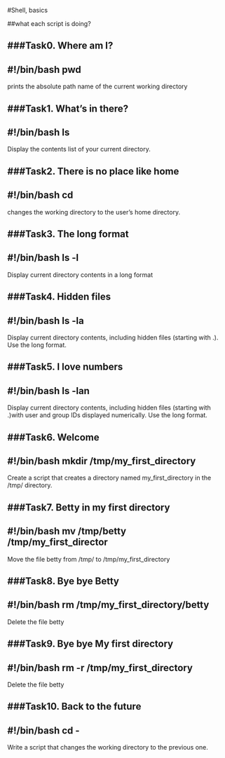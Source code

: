 #Shell, basics

##what each script is doing?

###Task0. Where am I?
---------------------
#!/bin/bash
pwd
---------------------
prints the absolute path name of the current working directory


###Task1. What’s in there?
---------------------
#!/bin/bash
ls
---------------------
Display the contents list of your current directory.


###Task2. There is no place like home
---------------------
#!/bin/bash
cd
---------------------
changes the working directory to the user’s home directory.


###Task3. The long format
---------------------
#!/bin/bash
ls -l
---------------------
Display current directory contents in a long format


###Task4. Hidden files
---------------------
#!/bin/bash
ls -la
---------------------
Display current directory contents, including hidden files (starting with .). Use the long format.


###Task5. I love numbers
---------------------
#!/bin/bash
ls -lan
---------------------
Display current directory contents, including hidden files (starting with .)with user and group IDs displayed numerically. Use the long format.


###Task6. Welcome
---------------------
#!/bin/bash
mkdir /tmp/my_first_directory
---------------------
Create a script that creates a directory named my_first_directory in the /tmp/ directory.


###Task7. Betty in my first directory
---------------------
#!/bin/bash
mv /tmp/betty /tmp/my_first_director
---------------------
Move the file betty from /tmp/ to /tmp/my_first_directory


###Task8. Bye bye Betty 
---------------------
#!/bin/bash
rm /tmp/my_first_directory/betty
---------------------
Delete the file betty



###Task9. Bye bye My first directory
---------------------
#!/bin/bash
rm -r  /tmp/my_first_directory
---------------------
Delete the file betty



###Task10. Back to the future
---------------------
#!/bin/bash
cd -
---------------------
Write a script that changes the working directory to the previous one.









